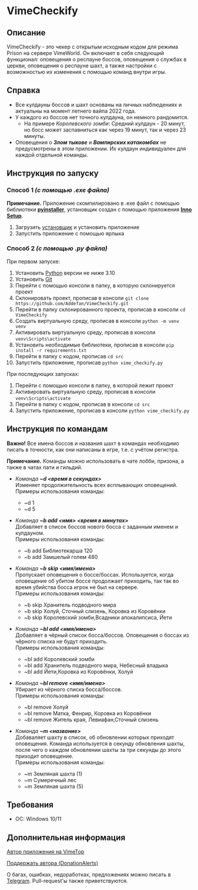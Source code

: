 # VimeCheckify

## Описание

VimeCheckify - это чекер с открытым исходным кодом для режима Prison на сервере VimeWorld.
Он включает в себя следующий функционал: оповещения о респауне боссов, оповещения о службах в
церкви, оповещения о респауне шахт, а также настройки с возможностью их изменения с помощью команд
внутри игры.

## Справка

- Все кулдауны боссов и шахт основаны на личных наблюдениях и актуальны на момент летнего вайпа 2022
  года.
- У каждого из боссов нет точного кулдауна, он немного рандомится.
    - На примере _Королевского зомби_:
      Средний кулдаун - 20 минут, но босс может заспавниться как через 19 минут, так и через 23
      минуты.
- Оповещения о ___Злом тыкове___ и ___Вампирских катакомбах___ не предусмотрены в этом приложении.
  Их кулдаун индивидуален для каждой отдельной команды.

## Инструкция по запуску

### Способ 1 *(с помощью .exe файла)*

__Примечание.__ Приложение скомпилировано в .exe файл с помощью библиотеки
__[pyinstaller](https://pyinstaller.org/en/v3.4/usage.html)__,
установщик создан с помощью приложения __[Inno Setup](https://jrsoftware.org/isinfo.php)__.

1. Загрузить [установщик](https://www.mediafire.com/file/9flulq3e4xukozx/VimeCheckify.exe/file)
   и установить приложение
2. Запустить приложение с помощью ярлыка

### Способ 2 *(с помощью .py файла)*

При первом запуске:

1. Установить [Python](https://www.python.org/) версии не ниже 3.10
2. Установить [Git](https://git-scm.com/)
3. Перейти с помощью консоли в папку, в которую склонируется проект
4. Склонировать проект, прописав в консоли `git clone https://github.com/Addefan/VimeCheckify.git`
5. Перейти в папку склонированного проекта, прописав в консоли `cd VimeCheckify`
6. Создать виртуальную среду, прописав в консоли `python -m venv venv`
7. Активировать виртуальную среду, прописав в консоли `venv\Scripts\activate`
8. Установить необходимые библиотеки, прописав в консоли `pip install -r requirements.txt`
9. Перейти в папку с кодом, прописав `cd src`
10. Запустить приложение, прописав `python vime_checkify.py`

При последующих запусках:

1. Перейти с помощью консоли в папку, в которой лежит проект
2. Активировать виртуальную среду, прописав в консоли `venv\Scripts\activate`
3. Перейти в папку с кодом, прописав в консоли `cd src`
4. Запустить приложение, прописав в консоли `python vime_checkify.py`

## Инструкция по командам

__Важно!__ Все имена боссов и названия шахт в командах необходимо писать в точности,
как они написаны в игре, т.е. с учётом регистра.

__Примечание.__ Команды можно использовать в чате лобби, призона, а также в чатах пати и гильдий.

- _Команда_ ___~d <время в секундах>___  
  Изменяет продолжительность всех всплывающих оповещений.  
  Примеры использования команды:
    - ~d 1
    - ~d 5


- _Команда_ ___~b add <имя> <время в минутах>___  
  Добавляет в список боссов нового босса с заданным именем и кулдауном.  
  Примеры использования команды:
    - ~b add Библиотекарша 120
    - ~b add Замшелый голем 480


- _Команда_ ___~b skip <имя/имена>___  
  Пропускает оповещения о боссе/боссах. Используется, когда оповещение об убитом боссе
  продолжает приходить, так так во время убийства босса игрок не был на сервере.  
  Примеры использования команды:
    - ~b skip Хранитель подводного мира
    - ~b skip Холуй, Сточный слизень, Коровка из Коровёнки
    - ~b skip Королевский зомби,Всадники апокалипсиса, Йети


- _Команда_ ___~bl add <имя/имена>___  
  Добавляет в чёрный список босса/боссов. Оповещения о боссах из чёрного списка не будут
  приходить.  
  Примеры использования команды:
    - ~bl add Королевский зомби
    - ~bl add Хранитель подводного мира, Небесный владыка
    - ~bl add Йети,Коровка из Коровёнки, Холуй


- _Команда_ ___~bl remove <имя/имена>___  
  Убирает из чёрного списка босса/боссов.  
  Примеры использования команды:
    - ~bl remove Холуй
    - ~bl remove Матка, Фенрир, Коровка из Коровёнки
    - ~bl remove Житель края, Левиафан,Сточный слизень


- _Команда_ ___~m <название>___  
  Добаваляет шахту в список, об обновлении которых приходят оповещения. Команда используется
  в секунду обновления шахты, после чего о каждом обновлении шахты за три секунды до этого приходит
  оповещение.  
  Примеры использования команды:
    - ~m Земляная шахта (1)
    - ~m Сумеречный лес
    - ~m Земляная шахта (5)

## Требования

- ОС: Windows 10/11

## Дополнительная информация

[Автор приложения на VimeTop](https://vimetop.ru/player/Addefan)

[Поддержать автора (DonationAlerts)](https://www.donationalerts.com/r/addefan)

О багах, ошибках, недоработках, предложениях можно писать в [Telegram](https://t.me/Addefan).
Pull-request'ы также приветствуются.